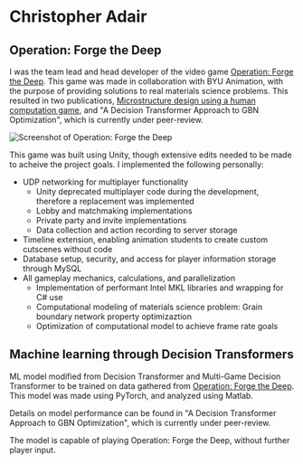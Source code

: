 # Christopher Adair

## Operation: Forge the Deep
I was the team lead and head developer of the video game [Operation: Forge the Deep](https://store.steampowered.com/app/2053100/Operation_Forge_the_Deep/). This game was made in collaboration with BYU Animation, with the purpose of providing solutions to real materials science problems. This resulted in two publications, [Microstructure design using a human computation game](https://www.sciencedirect.com/science/article/abs/pii/S2589152922002265), and "A Decision Transformer Approach to GBN Optimization", which is currently under peer-review.

![Screenshot of Operation: Forge the Deep](https://shared.akamai.steamstatic.com/store_item_assets/steam/apps/2053100/ss_691e2ef49fdc7ed965ec7fce5c091c8d65a876b8.1920x1080.jpg)

This game was built using Unity, though extensive edits needed to be made to acheive the project goals. I implemented the following personally:
- UDP networking for multiplayer functionality
  - Unity deprecated multiplayer code during the development, therefore a replacement was implemented
  - Lobby and matchmaking implementations
  - Private party and invite implementations
  - Data collection and action recording to server storage
- Timeline extension, enabling animation students to create custom cutscenes without code
- Database setup, security, and access for player information storage through MySQL
- All gameplay mechanics, calculations, and parallelization
  - Implementation of performant Intel MKL libraries and wrapping for C# use
  - Computational modeling of materials science problem: Grain boundary network property optimizaztion
  - Optimization of computational model to achieve frame rate goals

## Machine learning through Decision Transformers

ML model modified from Decision Transformer and Multi-Game Decision Transformer to be trained on data gathered from [Operation: Forge the Deep](https://store.steampowered.com/app/2053100/Operation_Forge_the_Deep/). This model was made using PyTorch, and analyzed using Matlab.

Details on model performance can be found in "A Decision Transformer Approach to GBN Optimization", which is currently under peer-review.

The model is capable of playing Operation: Forge the Deep, without further player input.
